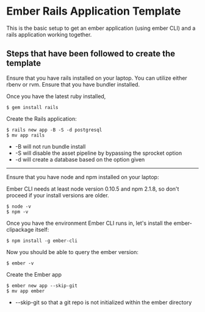 # Ember Rails Application Template

This is the basic setup to get an ember application (using ember CLI) and a rails application working together.

## Steps that have been followed to create the template
Ensure that you have rails installed on your laptop. You can utilize either rbenv or rvm.
Ensure that you have bundler installed.

Once you have the latest ruby installed,
```
$ gem install rails
``` 

Create the Rails application:


```
$ rails new app -B -S -d postgresql
$ mv app rails
```
* -B will not run bundle install
* -S will disable the asset pipeline by bypassing the sprocket option
* -d will create a database based on the option given

---

Ensure that you have node and npm installed on your laptop:

Ember CLI needs at least node version 0.10.5 and npm 2.1.8, so don't proceed if your install versions are older.

```
$ node -v
$ npm -v
```

Once you have the environment Ember CLI runs in, let's install the ember-clipackage itself:

```
$ npm install -g ember-cli
```

Now you should be able to query the ember version:

```
$ ember -v
```

Create the Ember app

```
$ ember new app --skip-git
$ mv app ember
```

* --skip-git so that a git repo is not initialized within the ember directory 
